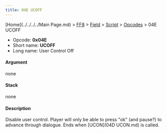 ```yaml
---
title: 04E UCOFF
---
```


[Home](../../../../Main Page.md) > [FF8](../../../../FF8.md) > [Field](../../../Field.md) > [Script](../../Script.md) > [Opcodes](../Opcodes.md) > 04E UCOFF

-   Opcode: **0x04E**
-   Short name: **UCOFF**
-   Long name: User Control Off

#### Argument

none

#### Stack

none

#### Description

Disable user control. Player will only be able to press "ok" (and pause?) to advance through dialogue. Ends when [UCON](04D UCON.md) is called.
